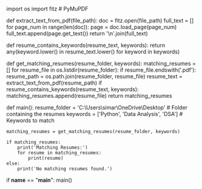 import os
import fitz  # PyMuPDF

def extract_text_from_pdf(file_path):
    doc = fitz.open(file_path)
    full_text = []
    for page_num in range(len(doc)):
        page = doc.load_page(page_num)
        full_text.append(page.get_text())
    return '\n'.join(full_text)

def resume_contains_keywords(resume_text, keywords):
    return any(keyword.lower() in resume_text.lower() for keyword in keywords)

def get_matching_resumes(resume_folder, keywords):
    matching_resumes = []
    for resume_file in os.listdir(resume_folder):
        if resume_file.endswith('.pdf'):
            resume_path = os.path.join(resume_folder, resume_file)
            resume_text = extract_text_from_pdf(resume_path)
            if resume_contains_keywords(resume_text, keywords):
                matching_resumes.append(resume_file)
    return matching_resumes

def main():
    resume_folder = 'C:\\Users\\simar\\OneDrive\\Desktop'  # Folder containing the resumes
    keywords = ['Python', 'Data Analysis', 'DSA']  # Keywords to match

    matching_resumes = get_matching_resumes(resume_folder, keywords)
    
    if matching_resumes:
        print('Matching Resumes:')
        for resume in matching_resumes:
            print(resume)
    else:
        print('No matching resumes found.')

if __name__ == "__main__":
    main()

